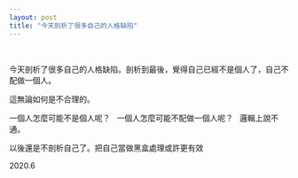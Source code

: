 ```yaml
---
layout: post
title: "今天剖析了很多自己的人格缺陷"
---
```


  
&nbsp;
&nbsp;



今天剖析了很多自己的人格缺陷。剖析到最後，覺得自己已經不是個人了，自己不配做一個人。

這無論如何是不合理的。

一個人怎麼可能不是個人呢？
&nbsp;
一個人怎麼可能不配做一個人呢？
&nbsp;
邏輯上說不通。

以後還是不剖析自己了。把自己當做黑盒處理或許更有效

2020.6